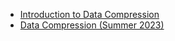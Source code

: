 - [Introduction to Data Compression](./compression.pdf)
- [Data Compression (Summer 2023)](https://www.youtube.com/watch?v=J_M2fvkOPkc&list=PLU4IQLU9e_OrY8oASHx0u3IXAL9TOdidm)